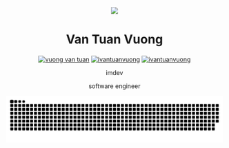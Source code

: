 <div id="header" align="center">
    <img src="https://i.pinimg.com/originals/e4/26/70/e426702edf874b181aced1e2fa5c6cde.gif" width="100"/>
</div>
<h1 align="center">Van Tuan Vuong</h1>
<p align="center">
<a href="https://www.facebook.com/tuanvuongvan.0906" target="blank"><img align="center" src="https://raw.githubusercontent.com/rahuldkjain/github-profile-readme-generator/master/src/images/icons/Social/facebook.svg" alt="vuong van tuan" height="30" width="40" /></a>
<a href="https://instagram.com/ivantuanvuong" target="blank"><img align="center" src="https://raw.githubusercontent.com/rahuldkjain/github-profile-readme-generator/master/src/images/icons/Social/instagram.svg" alt="ivantuanvuong" height="30" width="40" /></a>
  <a href="https://www.linkedin.com/in/van-tuan-vuong-19bb52301" target="blank"><img align="center" src="https://encrypted-tbn0.gstatic.com/images?q=tbn:ANd9GcS0bGEl9v47XieEtHyj0TqTr1tOXJmib-KHtw&s" alt="ivantuanvuong" height="30" width="30" /></a>
</p>
<div id="header" align="center">
  <p>imdev</p>
  <p>software engineer</p>
</div>
</p>

![snake animation](https://github.com/tu4n-ibs/tu4n-ibs/blob/output/github-contribution-grid-snake.svg)

